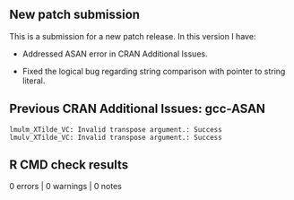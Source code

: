 ## New patch submission
This is a submission for a new patch release. In this version I have:

* Addressed ASAN error in CRAN Additional Issues.

* Fixed the logical bug regarding string comparison with pointer to string literal.

## Previous CRAN Additional Issues: gcc-ASAN

```
lmulm_XTilde_VC: Invalid transpose argument.: Success
lmulv_XTilde_VC: Invalid transpose argument.: Success
```

## R CMD check results

0 errors | 0 warnings | 0 notes
